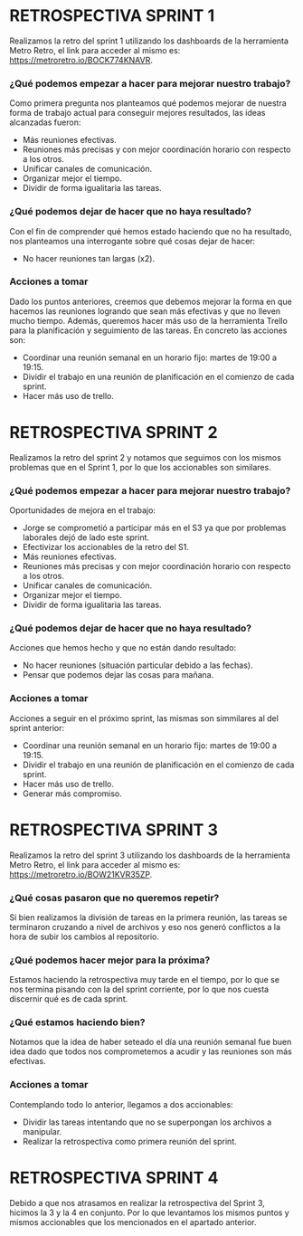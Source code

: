 # RETROSPECTIVA SPRINT 1

Realizamos la retro del sprint 1 utilizando los dashboards de la herramienta Metro Retro, el link para acceder al mismo es: https://metroretro.io/BOCK774KNAVR.

### __¿Qué podemos empezar a hacer para mejorar nuestro trabajo?__
Como primera pregunta nos planteamos qué podemos mejorar de nuestra forma de trabajo actual para conseguir mejores resultados, las ideas alcanzadas fueron:
- Más reuniones efectivas.
- Reuniones más precisas y con mejor coordinación horario con respecto a los otros.
- Unificar canales de comunicación.
- Organizar mejor el tiempo.
- Dividir de forma igualitaria las tareas.


### __¿Qué podemos dejar de hacer que no haya resultado?__
Con el fin de comprender qué hemos estado haciendo que no ha resultado, nos planteamos una interrogante sobre qué cosas dejar de hacer:
- No hacer reuniones tan largas (x2).

### __Acciones a tomar__
Dado los puntos anteriores, creemos que debemos mejorar la forma en que hacemos las reuniones logrando que sean más efectivas y que no lleven mucho tiempo. Además, queremos hacer más uso de la herramienta Trello para la planificación y seguimiento de las tareas.
En concreto las acciones son:
- Coordinar una reunión semanal en un horario fijo: martes de 19:00 a 19:15.
- Dividir el trabajo en una reunión de planificación en el comienzo de cada sprint.
- Hacer más uso de trello.

# RETROSPECTIVA SPRINT 2

Realizamos la retro del sprint 2 y notamos que seguimos con los mismos problemas que en el Sprint 1, por lo que los accionables son similares.

### __¿Qué podemos empezar a hacer para mejorar nuestro trabajo?__
Oportunidades de mejora en el trabajo:
- Jorge se comprometió a participar más en el S3 ya que por problemas laborales dejó de lado este sprint.
- Efectivizar los accionables de la retro del S1.
- Más reuniones efectivas.
- Reuniones más precisas y con mejor coordinación horario con respecto a los otros.
- Unificar canales de comunicación.
- Organizar mejor el tiempo.
- Dividir de forma igualitaria las tareas.

### __¿Qué podemos dejar de hacer que no haya resultado?__
Acciones que hemos hecho y que no están dando resultado:
- No hacer reuniones (situación particular debido a las fechas).
- Pensar que podemos dejar las cosas para mañana.

### __Acciones a tomar__
Acciones a seguir en el próximo sprint, las mismas son simmilares al del sprint anterior:
- Coordinar una reunión semanal en un horario fijo: martes de 19:00 a 19:15.
- Dividir el trabajo en una reunión de planificación en el comienzo de cada sprint.
- Hacer más uso de trello.
- Generar más compromiso.

# RETROSPECTIVA SPRINT 3

Realizamos la retro del sprint 3 utilizando los dashboards de la herramienta Metro Retro, el link para acceder al mismo es: https://metroretro.io/BOW21KVR35ZP.

### __¿Qué cosas pasaron que no queremos repetir?__
Si bien realizamos la división de tareas en la primera reunión, las tareas se terminaron cruzando a nivel de archivos y eso nos generó conflictos a la hora de subir los cambios al repositorio.

### __¿Qué podemos hacer mejor para la próxima?__
Estamos haciendo la retrospectiva muy tarde en el tiempo, por lo que se nos termina pisando con la del sprint corriente, por lo que nos cuesta discernir qué es de cada sprint.

### __¿Qué estamos haciendo bien?__
Notamos que la idea de haber seteado el día una reunión semanal fue buen idea dado que todos nos comprometemos a acudir y las reuniones son más efectivas.

### __Acciones a tomar__
Contemplando todo lo anterior, llegamos a dos accionables:
- Dividir las tareas intentando que no se superpongan los archivos a manipular.
- Realizar la retrospectiva como primera reunión del sprint.

# RETROSPECTIVA SPRINT 4
Debido a que nos atrasamos en realizar la retrospectiva del Sprint 3, hicimos la 3 y la 4 en conjunto. Por lo que levantamos los mismos puntos y mismos accionables que los mencionados en el apartado anterior.